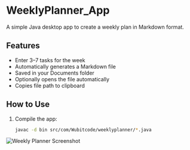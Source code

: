 # WeeklyPlanner_App

A simple Java desktop app to create a weekly plan in Markdown format.

## Features

- Enter 3–7 tasks for the week
- Automatically generates a Markdown file
- Saved in your Documents folder
- Optionally opens the file automatically
- Copies file path to clipboard

## How to Use

1. Compile the app:
   ```bash
   javac -d bin src/com/Wubitcode/weeklyplanner/*.java
![Weekly Planner Screenshot](weekly_planner_screenshot.png)
